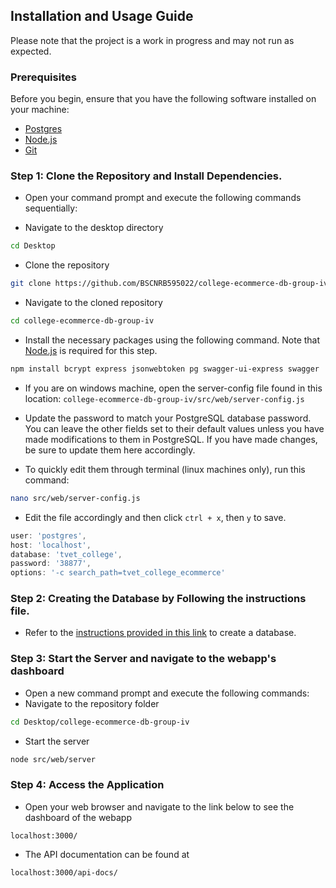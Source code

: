 ## Installation and Usage Guide

Please note that the project is a work in progress and may not run as expected.

### Prerequisites

Before you begin, ensure that you have the following software installed on your machine:

- [Postgres](https://www.postgresql.org/download/)
- [Node.js](https://nodejs.org/en/download/)
- [Git](https://git-scm.com/download/)

### Step 1: Clone the Repository and Install Dependencies.

- Open your command prompt and execute the following commands sequentially:

- Navigate to the desktop directory

```bash
cd Desktop
```

- Clone the repository

```bash
git clone https://github.com/BSCNRB595022/college-ecommerce-db-group-iv/
```

- Navigate to the cloned repository

```bash
cd college-ecommerce-db-group-iv
```

- Install the necessary packages using the following command. Note that [Node.js](https://nodejs.org/en/download/) is required for this step.

```bash
npm install bcrypt express jsonwebtoken pg swagger-ui-express swagger
```

- If you are on windows machine, open the server-config file found in this location: `college-ecommerce-db-group-iv/src/web/server-config.js`
- Update the password to match your PostgreSQL database password. You can leave the other fields set to their default values unless you have made modifications to them in PostgreSQL. If you have made changes, be sure to update them here accordingly.

- To quickly edit them through terminal (linux machines only), run this command:

```bash
nano src/web/server-config.js
```
- Edit the file accordingly and then click `ctrl + x`, then `y` to save.

```js
user: 'postgres',
host: 'localhost',
database: 'tvet_college',
password: '38877',
options: '-c search_path=tvet_college_ecommerce'
```

### Step 2: Creating the Database by Following the instructions file.

- Refer to the [instructions provided in this link](https://github.com/BSCNRB595022/college-ecommerce-db-group-iv/blob/main/src/guide/2_db_creation.md) to create a database.

### Step 3: Start the Server and navigate to the webapp's dashboard

- Open a new command prompt and execute the following commands:
- Navigate to the repository folder

```bash
cd Desktop/college-ecommerce-db-group-iv
```

- Start the server

```bash
node src/web/server
```

### Step 4: Access the Application

- Open your web browser and navigate to the link below to see the dashboard of the webapp

```
localhost:3000/
```

- The API documentation can be found at

```
localhost:3000/api-docs/
```
